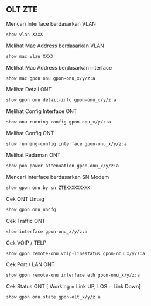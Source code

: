 ## OLT ZTE
Mencari Interface berdasarkan VLAN 
```bash
show vlan XXXX
```

Melihat Mac Address berdasarkan VLAN
````bash
show mac vlan XXXX
````

Melihat Mac Address berdasarkan interface 
````bash
show mac gpon onu gpon-onu_x/y/z:a
````

Melihat Detail ONT
```bash
show gpon onu detail-info gpon-onu_x/y/z:a
```

Melihat Config Interface ONT
```bash
show onu running config gpon-onu_x/y/z:a
```

Melihat Config ONT
````bash
show running-config interface gpon-onu_x/y/z:a
````

Melihat Redaman ONT
````bash
show pon power attenuation gpon-onu_x/y/z:a
````

Mencari Interface berdasarkan SN Modem
````bash
show gpon onu by sn ZTEXXXXXXXXX
````

Cek ONT Untag
````bash
show gpon onu uncfg
````

Cek Traffic ONT
````bash
show interface gpon-onu_x/y/z:a
````

Cek VOIP / TELP
````bash
show gpon remote-onu voip-linestatus gpon-onu_x/y/z:a
````

Cek Port / LAN ONT
````bash
show gpon remote-onu interface eth gpon-onu_x/y/z:a
````

Cek Status ONT [ Working = Link UP, LOS = Link Down]
````bash
show gpon onu state gpon-olt_x/y/z a
````